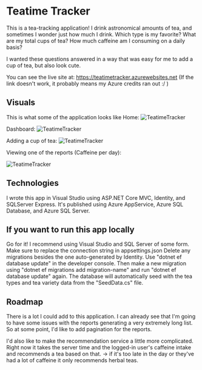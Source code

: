 
# Teatime Tracker
This is a tea-tracking application! I drink astronomical amounts of tea, and sometimes I wonder just how much I drink. 
Which type is my favorite?
What are my total cups of tea?
How much caffeine am I consuming on a daily basis?

I wanted these questions answered in a way that was easy for me to add a cup of tea, but also look cute.

You can see the live site at: https://teatimetracker.azurewebsites.net
(If the link doesn't work, it probably means my Azure credits ran out :/ )
## Visuals 
This is what some of the application looks like
Home:
![TeatimeTracker](https://imgur.com/jgbe1r5.jpg)

Dashboard:
![TeatimeTracker](https://imgur.com/eGAiIMb.jpg)

Adding a cup of tea:
![TeatimeTracker](https://imgur.com/jUUKLPs.jpg)

Viewing one of the reports (Caffeine per day):

![TeatimeTracker](https://imgur.com/8XJisQX.jpg)


## Technologies
I wrote this app in Visual Studio using ASP.NET Core MVC, Identity, and SQLServer Express. 
It's published using Azure AppService, Azure SQL Database, and Azure SQL Server.

## If you want to run this app locally
Go for it! I recommend using Visual Studio and SQL Server of some form. Make sure to replace the connection string in appsettings.json
Delete any migrations besides the one auto-generated by Identity. Use "dotnet ef database update" in the developer console.
Then make a new migration using "dotnet ef migrations add migration-name" and run "dotnet ef database update" again.
The database will automatically seed with the tea types and tea variety data from the "SeedData.cs" file.

## Roadmap
There is a lot I could add to this application. 
I can already see that I'm going to have some issues with the reports generating a very extremely long list. 
So at some point, I'd like to add pagination for the reports.

I'd also like to make the recommendation service a little more complicated. 
Right now it takes the server time and the logged-in user's caffeine intake and recommends a tea based on that.
-> if it's too late in the day or they've had a lot of caffeine it only recommends herbal teas.
